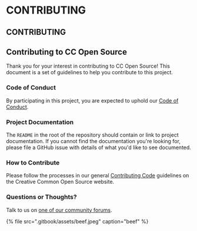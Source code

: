 # CONTRIBUTING

## CONTRIBUTING

## Contributing to CC Open Source

Thank you for your interest in contributing to CC Open Source! This document is a set of guidelines to help you contribute to this project.

### Code of Conduct

By participating in this project, you are expected to uphold our [Code of Conduct](https://opensource.creativecommons.org/community/code-of-conduct/).

### Project Documentation

The `README` in the root of the repository should contain or link to project documentation. If you cannot find the documentation you're looking for, please file a GitHub issue with details of what you'd like to see documented.

### How to Contribute

Please follow the processes in our general [Contributing Code](https://opensource.creativecommons.org/contributing-code/) guidelines on the Creative Common Open Source website.

### Questions or Thoughts?

Talk to us on [one of our community forums](https://opensource.creativecommons.org/community/).

{% file src=".gitbook/assets/beef.jpeg" caption="beef" %}



